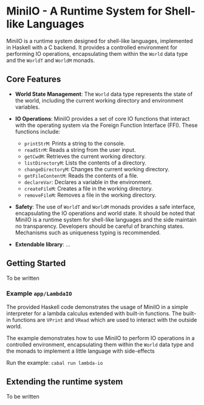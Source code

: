 # MiniIO - A Runtime System for Shell-like Languages

MiniIO is a runtime system designed for shell-like languages, implemented in Haskell with a C backend. It provides a controlled environment for performing IO operations, encapsulating them within the `World` data type and the `WorldT` and `WorldM` monads.

## Core Features

- **World State Management**: The `World` data type represents the state of the world, including the current working directory and environment variables.

- **IO Operations**: MiniIO provides a set of core IO functions that interact with the operating system via the Foreign Function Interface (FFI). These functions include:

    - `printStrM`: Prints a string to the console.
    - `readStrM`: Reads a string from the user input.
    - `getCwdM`: Retrieves the current working directory.
    - `listDirectoryM`: Lists the contents of a directory.
    - `changeDirectoryM`: Changes the current working directory.
    - `getFileContentM`: Reads the contents of a file.
    - `declareVar`: Declares a variable in the environment.
    - `createFileM`: Creates a file in the working directory.
    - `removeFileM`: Removes a file in the working directory.

- **Safety**: The use of `WorldT` and `WorldM` monads provides a safe interface, encapsulating the IO operations and world state. It should be noted that MiniIO is a runtime system for shell-like languages and the side maintain no transparency. Developers should be careful of branching states. Mechanisms such as uniqueness typing is recommended.

- **Extendable library**: ...

## Getting Started
To be written

### Example `app/LambdaIO`
The provided Haskell code demonstrates the usage of MiniIO in a simple interpreter for a lambda calculus extended with built-in functions. The built-in functions are `VPrint` and `VRead` which are used to interact with the outside world.

The example demonstrates how to use MiniIO to perform IO operations in a controlled environment, encapsulating them within the `World` data type and the monads to implement a little language with side-effects

Run the example: `cabal run lambda-io`

## Extending the runtime system
To be written